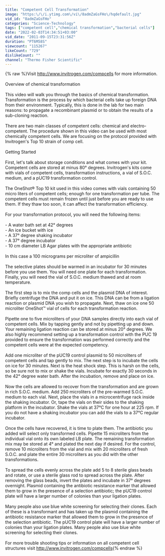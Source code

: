```yaml
---
title: "Competent Cell Transformation"
image: "https:\/\/i.ytimg.com\/vi\/8admZaGsFHo\/hqdefault.jpg"
vid_id: "8admZaGsFHo"
categories: "Science-Technology"
tags: ["competent cell","chemical transformation","bacterial cells"]
date: "2022-02-03T14:34:51+03:00"
vid_date: "2011-09-15T23:31:56Z"
duration: "PT6M58S"
viewcount: "115267"
likeCount: "729"
dislikeCount: ""
channel: "Thermo Fisher Scientific"
---
```

{% raw %}Visit <a rel="nofollow" target="blank" href="http://www.invitrogen.com/compcells">http://www.invitrogen.com/compcells</a> for more information.<br /><br />Overview of chemical transformation<br /><br />This video will walk you through the basics of chemical transformation. Transformation is the process by which bacterial cells take up foreign DNA from their environment. Typically, this is done in the lab for two main reasons: to propagate a recombinant plasmid or to obtain the results of a sub-cloning reaction. <br /><br />There are two main classes of competent cells: chemical and electro-competent. The procedure shown in this video can be used with most chemically competent cells. We are focusing on the protocol provided with Invitrogen's Top 10 strain of comp cell. <br /><br />Getting Started<br /><br />First, let's talk about storage conditions and what comes with your kit. Competent cells are stored at minus 80° degrees. Invitrogen's kits come with vials of competent cells, transformation instructions, a vial of S.O.C. medium, and a pUC19 transformation control. <br /><br />The OneShot® Top 10 kit used in this video comes with vials containing 50 micro liters of competent cells; enough for one transformation per tube. The competent cells must remain frozen until just before you are ready to use them. If they thaw too soon, it can affect the transformation efficiency. <br /><br />For your transformation protocol, you will need the following items:<br /><br />- A water bath set at 42° degrees<br />- An ice bucket with ice<br />- A 37° degree shaking incubator<br />- A 37° degree incubator<br />- 10 cm diameter LB Agar plates with the appropriate antibiotic<br /><br />In this case a 100 micrograms per microliter of ampicillin<br /><br />The selective plates should be warmed in an incubator for 30 minutes before you use them. You will need one plate for each transformation. Finally, you will need the vial of S.O.C. medium thawed and at room temperature. <br /><br />The first step is to mix the comp cells and the plasmid DNA of interest. Briefly centrifuge the DNA and put it on ice. This DNA can be from a ligation reaction or plasmid DNA you wish to propagate. Next, thaw on ice one 50 microliter OneShot™ vial of cells for each transformation reaction. <br /><br />Pipette one to five microliters of your DNA samples directly into each vial of competent cells. Mix by tapping gently and not by pipetting up and down. Your remaining ligation reaction can be stored at minus 20° degrees. We also highly recommend setting up a transformation control with the PUC 19 provided to ensure the transformation was performed correctly and the competent cells were at the expected competency. <br /><br />Add one microliter of the pUC19 control plasmid to 50 microliters of competent cells and tap gently to mix. The next step is to incubate the cells on ice for 30 minutes. Next is the heat shock step. This is harsh on the cells, so be sure not to mix or shake the vials. Incubate for exactly 30 seconds in the 42° degree water bath. After the incubation, remove and place on ice. <br /><br />Now the cells are allowed to recover from the transformation and are grown in rich S.O.C. medium. Add 250 microliters of the pre-warmed S.O.C. medium to each vial. Next, place the vials in a microcentrifuge rack inside the shaking incubator. Or, tape the vials on their sides to the shaking platform in the incubator. Shake the vials at 37°C for one hour at 225 rpm. If you do not have a shaking incubator you can add the vials to a 37°C regular incubator. <br /><br />Once the cells have recovered, it is time to plate them. The antibiotic you added will select only transformed cells. Pipette 15 microliters from the individual vial onto its own labeled LB plate. The remaining transformation mix may be stored at 4° and plated the next day if desired. For the control, remove 10 microliters from the vial and mix with 20 microliters of fresh S.O.C. and plate the entire 30 microliters as you did with the other transformations. <br /><br />To spread the cells evenly across the plate add 5 to 8 sterile glass beads and rotate, or use a sterile glass rod to spread across the plate.  After removing the glass beads, invert the plates and incubate in 37° degrees overnight. Plasmid containing the antibiotic resistance marker that allowed them to grow in the presence of a selection antibiotic; the pUC19 control plate will have a larger number of colonies than your ligation plates. <br /><br />Many people also use blue white screening for selecting their clones. Each of these is a transformant and has taken up the plasmid containing the antibiotic resistance marker that allowed them to grow in the presence of the selection antibiotic. The pUC19 control plate will have a larger number of colonies than your ligation plates. Many people also use blue white screening for selecting their clones.<br /><br />For more trouble shooting tips or information on all competent cell structures visit <a rel="nofollow" target="blank" href="http://www.invitrogen.com/compcells">http://www.invitrogen.com/compcells</a>{% endraw %}

